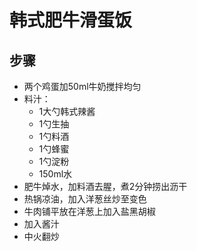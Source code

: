 # 韩式肥牛滑蛋饭
## 步骤
- 两个鸡蛋加50ml牛奶搅拌均匀
- 料汁：
  - 1大勺韩式辣酱
  - 1勺生抽
  - 1勺料酒
  - 1勺蜂蜜
  - 1勺淀粉
  - 150ml水
- 肥牛焯水，加料酒去腥，煮2分钟捞出沥干
- 热锅凉油，加入洋葱丝炒至变色
- 牛肉铺平放在洋葱上加入盐黑胡椒
- 加入酱汁
- 中火翻炒
